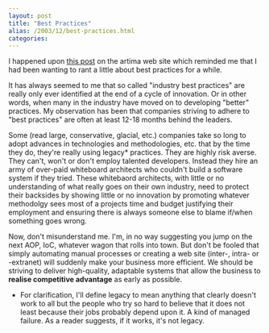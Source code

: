 ```yaml
---
layout: post
title: "Best Practices"
alias: /2003/12/best-practices.html
categories:
---
```

I happened upon [this post](http://www.artima.com/weblogs/viewpost.jsp?thread=26559) on the artima web site which reminded me that I had been wanting to rant a little about best practices for a while.

It has always seemed to me that so called "industry best practices" are really only ever identified at the end of a cycle of innovation. Or in other words, when many in the industry have moved on to developing "better" practices. My observation has been that companies striving to adhere to "best practices" are often at least 12-18 months behind the leaders.

Some (read large, conservative, glacial, etc.) companies take so long to adopt advances in technologies and methodologies, etc. that by the time they do, they're really using legacy* practices. They are highly risk averse. They can't, won't or don't employ talented developers. Instead they hire an army of over-paid whiteboard architects who couldn't build a software system if they tried. These whitebaord architects, with little or no understanding of what really goes on their own industry, need to protect their backsides by showing little or no innovation by promoting whatever methodolgy sees most of a projects time and budget justifying their employment and ensuring there is always someone else to blame if/when something goes wrong.

Now, don't misunderstand me. I'm, in no way suggesting you jump on the next AOP, IoC, whatever wagon that rolls into town. But don't be fooled that simply automating manual processes or creating a web site (inter-, intra- or -extranet) will suddenly make your business more efficient. We should be striving to deliver high-quality, adaptable systems that allow the business to **realise competitive advantage** as early as possible.

* For clarification, I'll define legacy to mean anything that clearly doesn't work to all but the people who try so hard to believe that it does not least because their jobs probably depend upon it. A kind of managed failure. As a reader suggests, if it works, it's not legacy.
